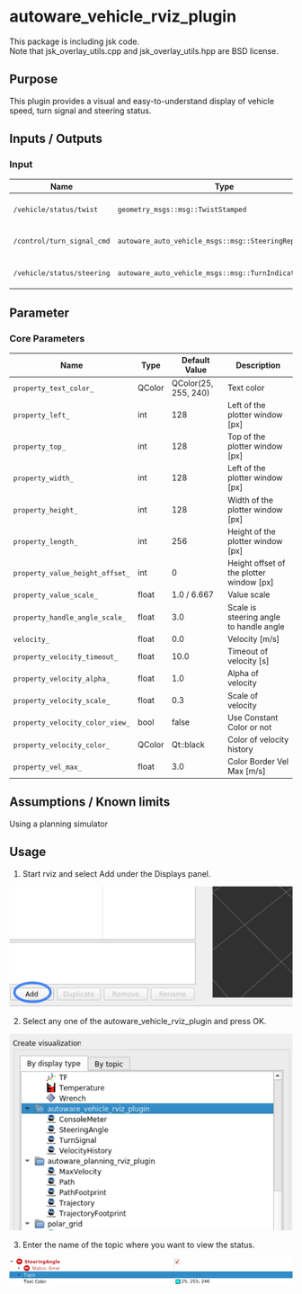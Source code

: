 # autoware_vehicle_rviz_plugin

This package is including jsk code.  
Note that jsk_overlay_utils.cpp and jsk_overlay_utils.hpp are BSD license.
## Purpose
This plugin provides a visual and easy-to-understand display of vehicle speed, turn signal and steering status.

## Inputs / Outputs
### Input
| Name                       | Type                                                    | Description                        |
| -------------------------- | ------------------------------------------------------- | ---------------------------------- |
| `/vehicle/status/twist`    | `geometry_msgs::msg::TwistStamped`                      | The topic is vehicle twist         |
| `/control/turn_signal_cmd` | `autoware_auto_vehicle_msgs::msg::SteeringReport`       | The topic is status of turn signal |
| `/vehicle/status/steering` | `autoware_auto_vehicle_msgs::msg::TurnIndicatorsReport` | The topic is status of steering    |
## Parameter
### Core Parameters
| Name                            | Type   | Default Value        | Description                              |
| ------------------------------- | ------ | -------------------- | ---------------------------------------- |
| `property_text_color_`          | QColor | QColor(25, 255, 240) | Text color                               |
| `property_left_`                | int    | 128                  | Left of the plotter window [px]          |
| `property_top_`                 | int    | 128                  | Top of the plotter window [px]           |
| `property_width_`               | int    | 128                  | Left of the plotter window [px]          |
| `property_height_`              | int    | 128                  | Width of the plotter window [px]         |
| `property_length_`              | int    | 256                  | Height of the plotter window [px]        |
| `property_value_height_offset_` | int    | 0                    | Height offset of the plotter window [px] |
| `property_value_scale_`         | float  | 1.0 / 6.667          | Value scale                              |
| `property_handle_angle_scale_`  | float  | 3.0                  | Scale is steering angle to handle angle  |
| `velocity_`                     | float  | 0.0                  | Velocity [m/s]                           |
| `property_velocity_timeout_`    | float  | 10.0                 | Timeout of velocity [s]                  |
| `property_velocity_alpha_`      | float  | 1.0                  | Alpha of velocity                        |
| `property_velocity_scale_`      | float  | 0.3                  | Scale of velocity                        |
| `property_velocity_color_view_` | bool   | false                | Use Constant Color or not                |
| `property_velocity_color_`      | QColor | Qt::black            | Color of velocity history                |
| `property_vel_max_`             | float  | 3.0                  | Color Border Vel Max [m/s]               |


## Assumptions / Known limits
Using a planning simulator

## Usage
1. Start rviz and select Add under the Displays panel.  

![select_add](./images/select_add.png)

2. Select any one of the autoware_vehicle_rviz_plugin and press OK.  

![select_vehicle_plugin](./images/select_vehicle_plugin.png)

3. Enter the name of the topic where you want to view the status.  

![select_topic_name](./images/select_topic_name.png)

